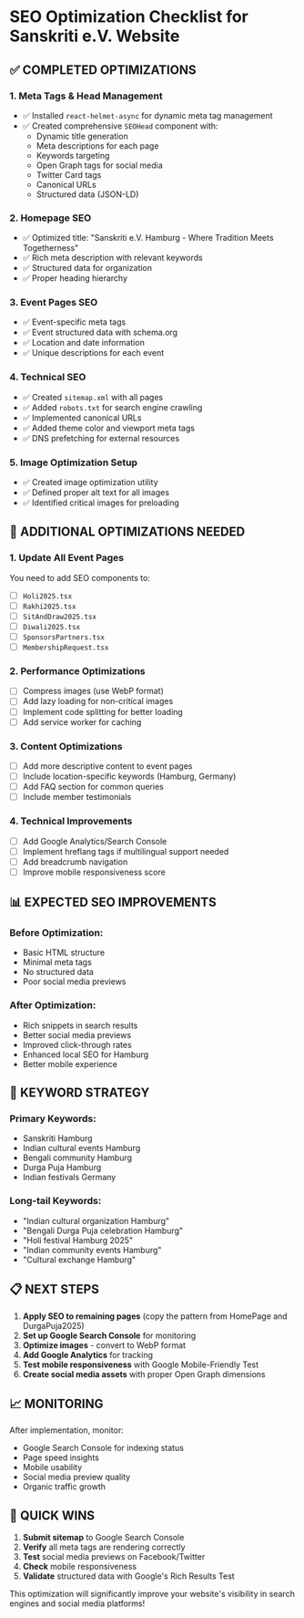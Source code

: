 # SEO Optimization Checklist for Sanskriti e.V. Website

## ✅ COMPLETED OPTIMIZATIONS

### 1. Meta Tags & Head Management

- ✅ Installed `react-helmet-async` for dynamic meta tag management
- ✅ Created comprehensive `SEOHead` component with:
  - Dynamic title generation
  - Meta descriptions for each page
  - Keywords targeting
  - Open Graph tags for social media
  - Twitter Card tags
  - Canonical URLs
  - Structured data (JSON-LD)

### 2. Homepage SEO

- ✅ Optimized title: "Sanskriti e.V. Hamburg - Where Tradition Meets Togetherness"
- ✅ Rich meta description with relevant keywords
- ✅ Structured data for organization
- ✅ Proper heading hierarchy

### 3. Event Pages SEO

- ✅ Event-specific meta tags
- ✅ Event structured data with schema.org
- ✅ Location and date information
- ✅ Unique descriptions for each event

### 4. Technical SEO

- ✅ Created `sitemap.xml` with all pages
- ✅ Added `robots.txt` for search engine crawling
- ✅ Implemented canonical URLs
- ✅ Added theme color and viewport meta tags
- ✅ DNS prefetching for external resources

### 5. Image Optimization Setup

- ✅ Created image optimization utility
- ✅ Defined proper alt text for all images
- ✅ Identified critical images for preloading

## 🔄 ADDITIONAL OPTIMIZATIONS NEEDED

### 1. Update All Event Pages

You need to add SEO components to:

- [ ] `Holi2025.tsx`
- [ ] `Rakhi2025.tsx`
- [ ] `SitAndDraw2025.tsx`
- [ ] `Diwali2025.tsx`
- [ ] `SponsorsPartners.tsx`
- [ ] `MembershipRequest.tsx`

### 2. Performance Optimizations

- [ ] Compress images (use WebP format)
- [ ] Add lazy loading for non-critical images
- [ ] Implement code splitting for better loading
- [ ] Add service worker for caching

### 3. Content Optimizations

- [ ] Add more descriptive content to event pages
- [ ] Include location-specific keywords (Hamburg, Germany)
- [ ] Add FAQ section for common queries
- [ ] Include member testimonials

### 4. Technical Improvements

- [ ] Add Google Analytics/Search Console
- [ ] Implement hreflang tags if multilingual support needed
- [ ] Add breadcrumb navigation
- [ ] Improve mobile responsiveness score

## 📊 EXPECTED SEO IMPROVEMENTS

### Before Optimization:

- Basic HTML structure
- Minimal meta tags
- No structured data
- Poor social media previews

### After Optimization:

- Rich snippets in search results
- Better social media previews
- Improved click-through rates
- Enhanced local SEO for Hamburg
- Better mobile experience

## 🎯 KEYWORD STRATEGY

### Primary Keywords:

- Sanskriti Hamburg
- Indian cultural events Hamburg
- Bengali community Hamburg
- Durga Puja Hamburg
- Indian festivals Germany

### Long-tail Keywords:

- "Indian cultural organization Hamburg"
- "Bengali Durga Puja celebration Hamburg"
- "Holi festival Hamburg 2025"
- "Indian community events Hamburg"
- "Cultural exchange Hamburg"

## 📋 NEXT STEPS

1. **Apply SEO to remaining pages** (copy the pattern from HomePage and DurgaPuja2025)
2. **Set up Google Search Console** for monitoring
3. **Optimize images** - convert to WebP format
4. **Add Google Analytics** for tracking
5. **Test mobile responsiveness** with Google Mobile-Friendly Test
6. **Create social media assets** with proper Open Graph dimensions

## 📈 MONITORING

After implementation, monitor:

- Google Search Console for indexing status
- Page speed insights
- Mobile usability
- Social media preview quality
- Organic traffic growth

## 🚀 QUICK WINS

1. **Submit sitemap** to Google Search Console
2. **Verify** all meta tags are rendering correctly
3. **Test** social media previews on Facebook/Twitter
4. **Check** mobile responsiveness
5. **Validate** structured data with Google's Rich Results Test

This optimization will significantly improve your website's visibility in search engines and social media platforms!
